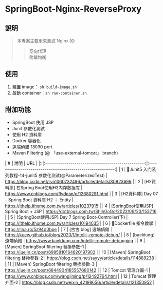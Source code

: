 # SpringBoot-Nginx-ReverseProxy

## 說明
> 本專案主要用來測試 Nginx 的:
>>反向代理\
>>附載均衡

## 使用
1. 建置 image： ```sh build-image.sh```
2. 啟動 container：```sh run-container.sh```

## 附加功能
 - SpringBoot 使用 JSP
 - Junit 參數化測試
 - 使用 H2 資料庫
 - Docker 容器化
 - 遠端偵錯 18090 port
 - Maven Filtering (@ 「use-external-tomcat」 branch)


| # |                         說明                          |                             URL                              |
|::|:---------------------------------------------------:|:------------------------------------------------------------:|
| 1 | 🚩Junit5 入门系列教程-14-junit5 参数化测试(@ParameterizedTest) | https://blog.csdn.net/ryo1060732496/article/details/80823696 |
| 2 |      [H2資料庫]            在Spring Boot使用H2内存数据库       |       https://www.cnblogs.com/flydean/p/12680291.html        |
| 3 |    [H2資料庫] Day 07 - Spring Boot 資料庫 H2 ＋ Entity     |        https://ithelp.ithome.com.tw/articles/10237915        |
| 4 |         [SpringBoot使用JSP] Spring Boot + JSP         |      https://dotblogs.com.tw/ShihGoGo/2022/06/23/153716      |
| 5 | [SpringBoot使用JSP]  Day 7 Spring Boot-Controller(下)  |        https://ithelp.ithome.com.tw/articles/10194035        |
| 6 |                  🚩Dockerfile 指令教學                  |                  https://liba.ro/5z94d0bqe                   |
| 7 |                   [古古 blog] 遠端偵錯                    |  https://kucw.github.io/blog/2020/1/intellij-remote-debug/   |
| 8 |                   [baeldung] 遠端偵錯                   |      https://www.baeldung.com/intellij-remote-debugging      |
| 9 |          [Maven] SpringBoot filtering 替換參數-1          |          https://juejin.cn/post/6985810164620197902          |
| 10 |          [Maven] SpringBoot filtering 替換參數-2          |          https://blog.csdn.net/sayyy/article/details/114889238          |
| 11 |          [Maven] SpringBoot filtering 替換參數-3          |          https://juejin.cn/post/6844904185557680142          |
| 12 |          Tomcat 管理介面-1          |          https://www.cnblogs.com/wangjiming/p/12492764.html          |
| 12 |          Tomcat 管理介面-2          |          https://blog.csdn.net/weixin_42198656/article/details/121350952          |